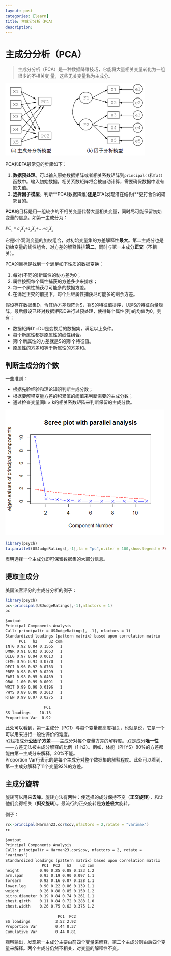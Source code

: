 ```yaml
---
layout: post  
categories: [learn]   
title: 主成分分析（PCA）  
description:
---
```


# 主成分分析（PCA）

>主成分分析（PCA）是一种数据降维技巧，它能将大量相关变量转化为一组很少的不相关变
量，这些无关变量称为主成分。

![image](images/PCA1.png)

PCA和EFA最常见的步骤如下：

1. **数据预处理**。可以输入原始数据矩阵或者相关系数矩阵到`principal()`和`fa()`函数中。输入初始数据，相关系数矩阵将会被自动计算，需要确保数据中没有缺失值。
2. **选择因子模型**。判断**PCA(数据降维)**还是**EFA(发现潜在结构)**更符合你的研究目的。

**PCA**的目标是用一组较少的不相关变量代替大量相关变量，同时尽可能保留初始变量的信息。如第一主成分为：

<span title='MathGene HTML' style='font-family:Times,Serif;font-size:100%'><i>P</i><i>C</i><sub><sub>1</sub></sub> = <i>a</i><sub><sub>1</sub></sub><i>X</i><sub><sub>1</sub></sub>+<i>a</i><sub><sub>2</sub></sub><i>X</i><sub><sub>2</sub></sub>+&#8230;+<i>a</i><sub><sub><i>k</i></sub></sub><i>X</i><sub><sub><i>k</i></sub></sub></span>

它是k个观测变量的加权组合，对初始变量集的方差解释性**最大**。第二主成分也是初始变量的线性组合，对方差的解释性排**第二**，同时与第一主成分**正交**（不相关）。

PCA的目标是找到一个满足如下性质的数据变换：

1. 每对(不同的)新属性的协方差为0；
2. 属性按照每个属性捕获的方差多少来排序；
3. 每一个属性捕获尽可能多的数据方差。
4. 在满足正交的前提下，每个后继属性捕获尽可能多的剩余方差。

假设存在数据集D，令其协方差矩阵为S，将S的特征值排序，U是S的特征向量矩阵，最后假设已经对数据矩阵D进行过预处理，使得每个属性(列)的均值为0，则有：

- 数据矩阵D'=DU是变换后的数据集，满足以上条件。
- 每个新属性都是原属性的线性组合。
- 第i个新属性的方差就是S的第i个特征值。
- 原属性的方差和等于新属性的方差和。


## 判断主成分的个数

一些准则：
- 根据先验经验和理论知识判断主成分数；
- 根据要解释变量方差的积累值的阈值来判断需要的主成分数；
- 通过检查变量间k × k的相关系数矩阵来判断保留的主成分数。

![image](images/PCA2.png)


```r
library(psych)
fa.parallel(USJudgeRatings[,-1],fa = "pc",n.iter = 100,show.legend = FALSE,main = "Scree plot with parallel analysis")
```
表明选择一个主成分即可保留数据集的大部分信息。

## 提取主成分

美国法官评分的主成分分析的例子：

```r
library(psych)
pc<-principal(USJudgeRatings[,-1],nfactors = 1)
pc
```

```
$output
Principal Components Analysis
Call: principal(r = USJudgeRatings[, -1], nfactors = 1)
Standardized loadings (pattern matrix) based upon correlation matrix
      PC1   h2     u2 com
INTG 0.92 0.84 0.1565   1
DMNR 0.91 0.83 0.1663   1
DILG 0.97 0.94 0.0613   1
CFMG 0.96 0.93 0.0720   1
DECI 0.96 0.92 0.0763   1
PREP 0.98 0.97 0.0299   1
FAMI 0.98 0.95 0.0469   1
ORAL 1.00 0.99 0.0091   1
WRIT 0.99 0.98 0.0196   1
PHYS 0.89 0.80 0.2013   1
RTEN 0.99 0.97 0.0275   1

                 PC1
SS loadings    10.13
Proportion Var  0.92
```

此处可以看到，第一主成分（PC1）与每个变量都高度相关，也就是说，它是一个可以用来进行一般性评价的难度。  
h2栏指成分**公因子方差**——主成分对每个变量方差的解释度。u2是成分**唯一性**——方差无法被主成分解释的比例（1-h2）。例如，体能（PHYS）80%的方差都能由第一主成分来解释，20%不能。  
Proportion Var行表示的是每个主成分对整个数据集的解释程度。此处可以看到，第一主成分解释了11个变量92%的方差。

## 主成分旋转
旋转可以用来**去噪**。旋转方法有两种：使选择的成分保持不变（**正交旋转**），和让他们变得相关（**斜交旋转**）。最流行的正交旋转是**方差极大**旋转。

例子：

```r
rc<-principal(Harman23.cor$cov,nfactors = 2,rotate = "varimax")
rc
```

```
$output
Principal Components Analysis
Call: principal(r = Harman23.cor$cov, nfactors = 2, rotate = "varimax")
Standardized loadings (pattern matrix) based upon correlation matrix
                PC1  PC2   h2    u2 com
height         0.90 0.25 0.88 0.123 1.2
arm.span       0.93 0.19 0.90 0.097 1.1
forearm        0.92 0.16 0.87 0.128 1.1
lower.leg      0.90 0.22 0.86 0.139 1.1
weight         0.26 0.88 0.85 0.150 1.2
bitro.diameter 0.19 0.84 0.74 0.261 1.1
chest.girth    0.11 0.84 0.72 0.283 1.0
chest.width    0.26 0.75 0.62 0.375 1.2

                       PC1  PC2
SS loadings           3.52 2.92
Proportion Var        0.44 0.37
Cumulative Var        0.44 0.81
```
观察输出，发现第一主成分主要由前四个变量来解释，第二个主成分则由后四个变量来解释。两个主成分仍然不相关，对变量的解释性不变。